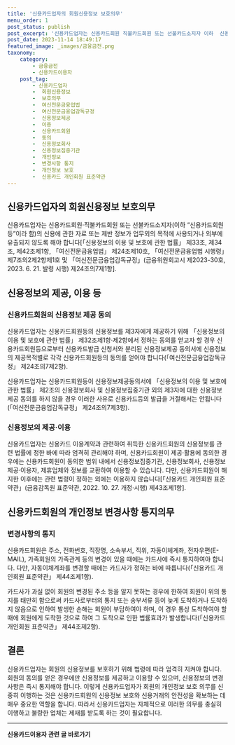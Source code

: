 ```yaml
---
title: '신용카드업자의 회원신용정보 보호의무'
menu_order: 1
post_status: publish
post_excerpt: '신용카드업자는 신용카드회원 직불카드회원 또는 선불카드소지자 이하  신용카드회원등 이라 함 의 신용에 관한 자료 또는 제반 정보가 업무외의 목적에 사용되거나 외부에 유출되지 않도록 해야 합니다  신용정보의 이용 및 보호에 관한 법률  제33조, 제34조, 제42조제1항,  여신전문금융업법  제24조제10호,  여신전문금융업법 시행령  제7조의2제2항제1호 및  여신전문금융업감독규정  금융위원회고시   제2023 30호, 2023. 6. 21. 발령 시행  제24조의7제1항 .'
post_date: 2023-11-14 18:49:17
featured_image: _images/금융금전.png
taxonomy:
    category:
        - 금융금전
        - 신용카드이용자
    post_tag:
        - 신용카드업자
        -  회원신용정보
        -  보호의무
        -  여신전문금융업법
        -  여신전문금융업감독규정
        -  신용정보제공
        -  이용
        -  신용카드회원
        -  동의
        -  신용정보회사
        -  신용정보집중기관
        -  개인정보
        -  변경사항 통지
        -  개인정보 보호
        -  신용카드 개인회원 표준약관
---
```



## 신용카드업자의 회원신용정보 보호의무

신용카드업자는 신용카드회원·직불카드회원 또는 선불카드소지자(이하 “신용카드회원등”이라 함)의 신용에 관한 자료 또는 제반 정보가 업무외의 목적에 사용되거나 외부에 유출되지 않도록 해야 합니다[「신용정보의 이용 및 보호에 관한 법률」 제33조, 제34조, 제42조제1항, 「여신전문금융업법」 제24조제10호, 「여신전문금융업법 시행령」 제7조의2제2항제1호 및 「여신전문금융업감독규정」(금융위원회고시   제2023-30호, 2023. 6. 21. 발령 시행) 제24조의7제1항].

## 신용정보의 제공, 이용 등

### 신용카드회원의 신용정보 제공 동의

신용카드업자는 신용카드회원등의 신용정보를 제3자에게 제공하기 위해 「신용정보의 이용 및 보호에 관한 법률」 제32조제1항·제2항에서 정하는 동의를 얻고자 할 경우 신용카드회원등으로부터 신용카드발급 신청서와 분리된 신용정보제공 동의서에 신용정보의 제공목적별로 각각 신용카드회원등의 동의를 얻어야 합니다(「여신전문금융업감독규정」 제24조의7제2항).

신용카드업자는 신용카드회원등이 신용정보제공동의서에 「신용정보의 이용 및 보호에 관한 법률」 제2조의 신용정보회사 및 신용정보집중기관 외의 제3자에 대한 신용정보제공 동의를 하지 않을 경우 이러한 사유로 신용카드등의 발급을 거절해서는 안됩니다(「여신전문금융업감독규정」 제24조의7제3항).

### 신용정보의 제공·이용

신용카드업자는 신용카드 이용계약과 관련하여 취득한 신용카드회원의 신용정보를 관련 법률에 정한 바에 따라 엄격히 관리해야 하며, 신용카드회원이 제공·활용에 동의한 경우에는 신용카드회원이 동의한 범위 내에서 신용정보집중기관, 신용정보회사, 신용정보제공·이용자, 제휴업체와 정보를 교환하여 이용할 수 있습니다. 다만, 신용카드회원이 해지한 이후에는 관련 법령이 정하는 외에는 이용하지 않습니다[「신용카드 개인회원 표준약관」(금융감독원 표준약관, 2022. 10. 27. 개정·시행) 제43조제1항].

## 신용카드회원의 개인정보 변경사항 통지의무

### 변경사항의 통지

신용카드회원은 주소, 전화번호, 직장명, 소속부서, 직위, 자동이체계좌, 전자우편(E-MAIL), 가족회원의 가족관계 등의 변경이 있을 때에는 카드사에 즉시 통지하여야 합니다. 다만, 자동이체계좌를 변경할 때에는 카드사가 정하는 바에 따릅니다(「신용카드 개인회원 표준약관」 제44조제1항).

카드사가 과실 없이 회원의 변경된 주소 등을 알지 못하는 경우에 한하여 회원이 위의 통지를 태만히 함으로써 카드사로부터의 통지 또는 송부서류 등이 늦게 도착하거나 도착하지 않음으로 인하여 발생한 손해는 회원이 부담하여야 하며, 이 경우 통상 도착하여야 할 때에 회원에게 도착한 것으로 하여 그 도착으로 인한 법률효과가 발생합니다(「신용카드 개인회원 표준약관」 제44조제2항).

## 결론

신용카드업자는 회원의 신용정보를 보호하기 위해 법령에 따라 엄격히 지켜야 합니다. 회원의 동의를 얻은 경우에만 신용정보를 제공하고 이용할 수 있으며, 신용정보의 변경사항은 즉시 통지해야 합니다. 이렇게 신용카드업자가 회원의 개인정보 보호 의무를 신중히 이행하는 것은 신용카드회원의 신용정보 보호와 신용거래의 안전성을 확보하는 데 매우 중요한 역할을 합니다. 따라서 신용카드업자는 자체적으로 이러한 의무를 충실히 이행하고 불량한 업체는 제재를 받도록 하는 것이 필요합니다.


<!-- wp:separator -->
<hr class="wp-block-separator has-alpha-channel-opacity"/>
<!-- /wp:separator -->

<!-- wp:group {"backgroundColor":"base","layout":{"type":"constrained"}} -->
<div class="wp-block-group has-base-background-color has-background"><!-- wp:paragraph {"align":"center","fontSize":"medium"} -->
<p class="has-text-align-center has-large-font-size"><strong>신용카드이용자 관련 글 바로가기</strong></p>
<!-- /wp:paragraph -->


<!-- wp:latest-posts
{"categories":[{"id":15350,"count":19,"description":"","link":"https://uknowlaw.com/category/%ec%8b%a0%ec%9a%a9%ec%b9%b4%eb%93%9c%ec%9d%b4%ec%9a%a9%ec%9e%90/","name":"신용카드이용자","slug":"신용카드이용자","taxonomy":"category","parent":0,"meta":[],"_links":{"self":[{"href":"https://uknowlaw.com/wp-json/wp/v2/categories/15350"}],"collection":[{"href":"https://uknowlaw.com/wp-json/wp/v2/categories"}],"about":[{"href":"https://uknowlaw.com/wp-json/wp/v2/taxonomies/category"}],"wp:post_type":[{"href":"https://uknowlaw.com/wp-json/wp/v2/posts?categories=15350"}],"curies":[{"name":"wp","href":"https://api.w.org/{rel}","templated":true}]}}],"postsToShow":100,"excerptLength":28,"postLayout":"grid","columns":2,"featuredImageAlign":"left","featuredImageSizeSlug":"large","fontSize":"small"} /--></div>
<!-- /wp:group -->